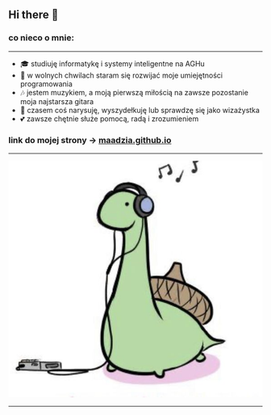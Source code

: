 ## **Hi there** :sauropod:

### **co nieco o mnie:**

***

- :mortar_board: studiuję informatykę i systemy inteligentne na AGHu
- :snake: w wolnych chwilach staram się rozwijać moje umiejętności programowania 
- :notes: jestem muzykiem, a moją pierwszą miłością na zawsze pozostanie moja najstarsza gitara
- :art: czasem coś narysuję, wyszydełkuję lub sprawdzę się jako wizażystka 
- :two_hearts: zawsze chętnie służe pomocą, radą i zrozumieniem

### **link do mojej strony ->** [maadzia.github.io](https://maadzia.github.io/)

***

![](dino.jpg)

***
